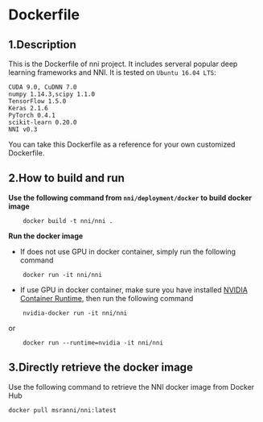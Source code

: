 Dockerfile
===
## 1.Description
This is the Dockerfile of nni project. It includes serveral popular deep learning frameworks and NNI. It is tested on `Ubuntu 16.04 LTS`:

```
CUDA 9.0, CuDNN 7.0
numpy 1.14.3,scipy 1.1.0
TensorFlow 1.5.0
Keras 2.1.6
PyTorch 0.4.1
scikit-learn 0.20.0
NNI v0.3
```
You can take this Dockerfile as a reference for your own customized Dockerfile. 

## 2.How to build and run
__Use the following command from `nni/deployment/docker` to build docker image__
```    
    docker build -t nni/nni .
```
__Run the docker image__
* If does not use GPU in docker container, simply run the following command
```
    docker run -it nni/nni
```
* If use GPU in docker container, make sure you have installed [NVIDIA Container Runtime](https://github.com/NVIDIA/nvidia-docker), then run the following command
```
    nvidia-docker run -it nni/nni
```
or
```
    docker run --runtime=nvidia -it nni/nni
```

## 3.Directly retrieve the docker image
Use the following command to retrieve the NNI docker image from Docker Hub
```
docker pull msranni/nni:latest
```
